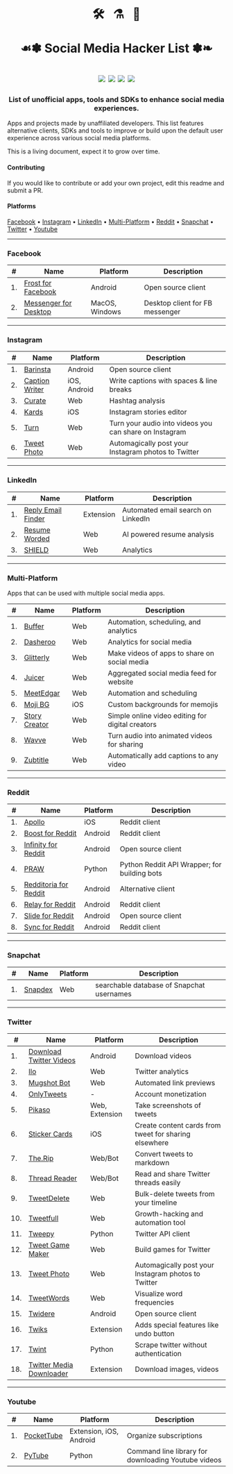 <h1 align="center">
  🛠️ &nbsp; ⚗️ &nbsp; 🎉  
  <br/><br/>☙✽ Social Media Hacker List ✽❧ 
  <br/><br/>
  <img src='https://img.shields.io/github/last-commit/mobilefirstllc/better-social-media?style=flat-square'/>
  <img src='https://img.shields.io/badge/entries-49-orange?style=flat-square' />
  <img src='https://img.shields.io/badge/made%20with-Markdown-33A6B8.svg?style=flat-square'/>
  <img src='https://img.shields.io/badge/PRs-welcome-E87A90.svg?style=flat-square'/>
</h1>

<h3 align="center">List of unofficial apps, tools and SDKs to enhance social media experiences.</h3>

Apps and projects made by unaffiliated developers. This list features alternative clients, SDKs and tools to improve or build upon the default user experience across various social media platforms. 

This is a living document, expect it to grow over time. 

#### Contributing

If you would like to contribute or add your own project, edit this readme and submit a PR.

#### Platforms

[Facebook](#facebook) &bull; [Instagram](#instagram) &bull; [LinkedIn](#linkedin) &bull; [Multi-Platform](#multi-platform) &bull; [Reddit](#reddit) &bull; [Snapchat](#snapchat) &bull; [Twitter](#twitter) &bull; [Youtube](#youtube)

---

### Facebook

| # | Name | Platform | Description |
| --- | --- | --- | --- |
| 1. | [Frost for Facebook](https://f-droid.org/packages/com.pitchedapps.frost/) | Android | Open source client |
| 2. | [Messenger for Desktop](https://messengerfordesktop.com/) | MacOS, Windows |  Desktop client for FB messenger |

* * *

### Instagram

| # | Name | Platform | Description |
| --- | --- | --- | --- |
| 1. | [Barinsta](https://github.com/austinhuang0131/barinsta) | Android | Open source client |
| 2. | [Caption Writer](https://www.captionwriter.app/) | iOS, Android | Write captions with spaces & line breaks | 
| 3. | [Curate](https://curate-app.com/) | Web | Hashtag analysis | 
| 4. | [Kards](https://apps.apple.com/us/app/apple-store/id1448729099) | iOS | Instagram stories editor | 
| 5. | [Turn](https://www.turn.audio/) | Web | Turn your audio into videos you can share on Instagram |
| 6. | [Tweet Photo](https://tweet.photo/) | Web | Automagically post your Instagram photos to Twitter |

* * *

### LinkedIn

| # | Name | Platform | Description |
| --- | --- | --- | --- |
| 1. | [Reply Email Finder](https://chrome.google.com/webstore/detail/reply-linkedin-email-find/amcdijdgmckgkkahhcobikllddfbfidi) | Extension | Automated email search on LinkedIn |
| 2. | [Resume Worded](https://resumeworded.com/linkedin-review/) | Web | AI powered resume analysis |
| 3. | [SHIELD](https://shieldapp.ai/) | Web | Analytics |

* * *

### Multi-Platform

Apps that can be used with multiple social media apps.

| # | Name | Platform | Description |
| --- | --- | --- | --- |
| 1. | [Buffer](https://buffer.com/) | Web | Automation, scheduling, and analytics |
| 2. | [Dasheroo](https://dasheroo.com) | Web | Analytics for social media |
| 3. | [Glitterly](https://www.glitterly.app/) | Web | Make videos of apps to share on social media |
| 4. | [Juicer](https://www.juicer.io/) | Web | Aggregated social media feed for website |
| 5. | [MeetEdgar](https://meetedgar.com/) | Web | Automation and scheduling |
| 6. | [Moji BG](https://apps.apple.com/app/id1533341787) | iOS | Custom backgrounds for memojis |
| 7. | [Story Creator](https://storycreatorapp.com/) | Web | Simple online video editing for digital creators |
| 8. | [Wavve](https://wavve.co/) | Web | Turn audio into animated videos for sharing |
| 9. | [Zubtitle](https://zubtitle.com/) | Web | Automatically add captions to any video |

* * *

### Reddit

| # | Name | Platform | Description |
| --- | --- | --- | --- |
| 1. | [Apollo](https://apolloapp.io/) | iOS | Reddit client |
| 2. | [Boost for Reddit](https://play.google.com/store/apps/details?id=com.rubenmayayo.reddit) | Android | Reddit client |
| 3. | [Infinity for Reddit](https://github.com/Docile-Alligator/Infinity-For-Reddit) | Android | Open source client |
| 4. | [PRAW](https://github.com/tweepy/tweepy) | Python | Python Reddit API Wrapper; for building bots |
| 5. | [Redditoria for Reddit](https://play.google.com/store/apps/details?id=com.kirkbushman.redditoria) | Android | Alternative client |
| 6. | [Relay for Reddit](https://play.google.com/store/apps/details?id=free.reddit.news) | Android | Reddit client |
| 7. | [Slide for Reddit](https://github.com/ccrama/Slide) | Android | Open source client |
| 8. | [Sync for Reddit](https://play.google.com/store/apps/details?id=com.laurencedawson.reddit_sync) | Android | Reddit client |


* * * 

### Snapchat

| # | Name | Platform | Description |
| --- | --- | --- | --- |
| 1. | [Snapdex](https://snapdex.com/) | Web | searchable database of Snapchat usernames | 

* * *

### Twitter

| # | Name | Platform | Description |
| --- | --- | --- | --- |
| 1. | [Download Twitter Videos](https://play.google.com/store/apps/details?id=tweeter.gif.twittervideodownloader) | Android | Download videos |
| 2. | [Ilo](http://ilo.so/) | Web | Twitter analytics |
| 3. | [Mugshot Bot](https://www.mugshotbot.com/) | Web | Automated link previews |
| 4. | [OnlyTweets](https://onlytweets.co/) | - | Account monetization |
| 5. | [Pikaso](https://pikaso.me/) | Web, Extension | Take screenshots of tweets |
| 6. | [Sticker Cards](https://apps.apple.com/us/app/id1522226018) | iOS | Create content cards from tweet for sharing elsewhere |
| 7. | [The.Rip](https://the.rip/) | Web/Bot | Convert tweets to markdown |
| 8. | [Thread Reader](https://threadreaderapp.com/) | Web/Bot | Read and share Twitter threads easily |  
| 9. | [TweetDelete](https://tweetdelete.net/) | Web | Bulk-delete tweets from your timeline | 
| 10. | [Tweetfull](https://tweetfull.com/) | Web | Growth-hacking and automation tool |
| 11. | [Tweepy](https://github.com/tweepy/tweepy) | Python | Twitter API client |
| 12. | [Tweet Game Maker](https://tweetgamemaker.mobilefirst.me/) | Web | Build games for Twitter |
| 13. | [Tweet Photo](https://tweet.photo/) | Web | Automagically post your Instagram photos to Twitter |
| 14. | [TweetWords](https://tweetword.com/) | Web | Visualize word frequencies |
| 15. | [Twidere](https://github.com/TwidereProject/Twidere-Android) | Android | Open source client |
| 16. | [Twiks](https://twiks.pro/) | Extension | Adds special features like undo button |
| 17. | [Twint](https://github.com/twintproject/twint) | Python | Scrape twitter without authentication | 
| 18. | [Twitter Media Downloader](https://chrome.google.com/webstore/detail/cblpjenafgeohmnjknfhpdbdljfkndig) | Extension | Download images, videos |

* * *

### Youtube

| # | Name | Platform | Description |
| --- | --- | --- | --- |
| 1. | [PocketTube](https://yousub.info/) | Extension, iOS, Android | Organize subscriptions |
| 2. | [PyTube](https://github.com/nficano/pytube) | Python | Command line library for downloading Youtube videos |
